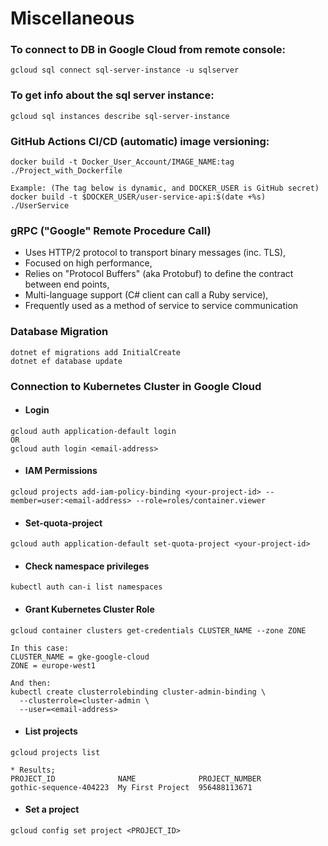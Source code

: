 # Miscellaneous

### To connect to DB in Google Cloud from remote console:

```
gcloud sql connect sql-server-instance -u sqlserver
```

### To get info about the sql server instance:

```
gcloud sql instances describe sql-server-instance
```

### GitHub Actions CI/CD (automatic) image versioning:

```
docker build -t Docker_User_Account/IMAGE_NAME:tag ./Project_with_Dockerfile

Example: (The tag below is dynamic, and DOCKER_USER is GitHub secret)
docker build -t $DOCKER_USER/user-service-api:$(date +%s) ./UserService
```

### gRPC ("Google" Remote Procedure Call)

- Uses HTTP/2 protocol to transport binary messages (inc. TLS),
- Focused on high performance,
- Relies on "Protocol Buffers" (aka Protobuf) to define the contract between end points,
- Multi-language support (C# client can call a Ruby service),
- Frequently used as a method of service to service communication

### Database Migration

```
dotnet ef migrations add InitialCreate
dotnet ef database update
```

### Connection to Kubernetes Cluster in Google Cloud

- #### Login

```
gcloud auth application-default login
OR
gcloud auth login <email-address>
```

- #### IAM Permissions

```
gcloud projects add-iam-policy-binding <your-project-id> --member=user:<email-address> --role=roles/container.viewer
```

- #### Set-quota-project

```
gcloud auth application-default set-quota-project <your-project-id>
```

- #### Check namespace privileges

```
kubectl auth can-i list namespaces
```

- #### Grant Kubernetes Cluster Role

```
gcloud container clusters get-credentials CLUSTER_NAME --zone ZONE

In this case:
CLUSTER_NAME = gke-google-cloud
ZONE = europe-west1

And then:
kubectl create clusterrolebinding cluster-admin-binding \
  --clusterrole=cluster-admin \
  --user=<email-address>
```

- #### List projects

```
gcloud projects list

* Results;
PROJECT_ID              NAME              PROJECT_NUMBER
gothic-sequence-404223  My First Project  956488113671
```

- #### Set a project

```
gcloud config set project <PROJECT_ID>
```
